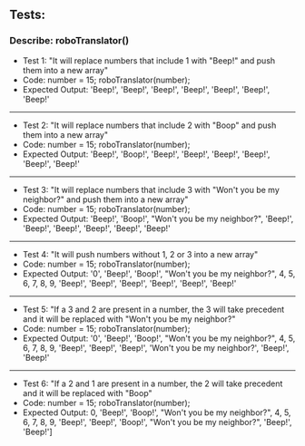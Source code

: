 ## Tests:

### Describe: roboTranslator()

* Test 1: "It will replace numbers that include 1 with "Beep!" and push them into a new array"
* Code: number = 15; roboTranslator(number);
* Expected Output: 'Beep!', 'Beep!', 'Beep!', 'Beep!', 'Beep!', 'Beep!', 'Beep!'

- - -

* Test 2: "It will replace numbers that include 2 with "Boop" and push them into a new array"
* Code: number = 15; roboTranslator(number);
* Expected Output: 'Beep!', 'Boop!', 'Beep!', 'Beep!', 'Beep!', 'Beep!', 'Beep!', 'Beep!'

- - -

* Test 3: "It will replace numbers that include 3 with "Won't you be my neighbor?" and push them into a new array"
* Code: number = 15; roboTranslator(number);
* Expected Output: 'Beep!', 'Boop!', "Won't you be my neighbor?", 'Beep!', 'Beep!', 'Beep!', 'Beep!', 'Beep!', 'Beep!'

- - -

* Test 4: "It will push numbers without 1, 2 or 3 into a new array"
* Code: number = 15; roboTranslator(number);
* Expected Output: '0', 'Beep!', 'Boop!', "Won't you be my neighbor?", 4, 5, 6, 7, 8, 9, 'Beep!', 'Beep!', 'Beep!', 'Beep!', 'Beep!', 'Beep!'

- - - 
* Test 5: "If a 3 and 2 are present in a number, the 3 will take precedent and it will be replaced with "Won't you be my neighbor?"
* Code: number = 15; roboTranslator(number);
* Expected Output: '0', 'Beep!', 'Boop!', "Won't you be my neighbor?", 4, 5, 6, 7, 8, 9, 'Beep!', 'Beep!', 'Beep!', 'Won't you be my neighbor?', 'Beep!', 'Beep!'

- - -

* Test 6: "If a 2 and 1 are present in a number, the 2 will take precedent and it will be replaced with "Boop"
* Code: number = 15; roboTranslator(number);
* Expected Output: 0, 'Beep!', 'Boop!', "Won't you be my neighbor?", 4, 5, 6, 7, 8, 9, 'Beep!', 'Beep!', 'Boop!', "Won't you be my neighbor?", 'Beep!', 'Beep!']
